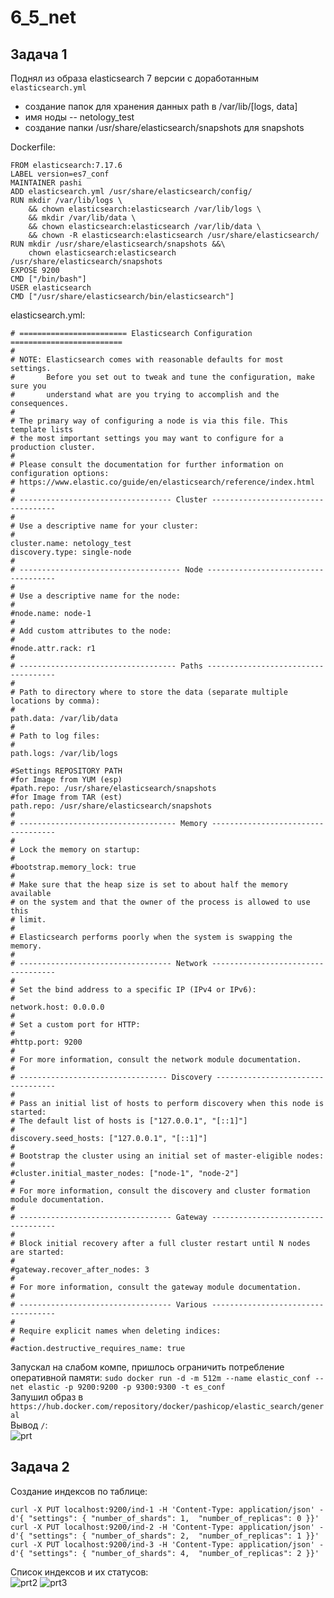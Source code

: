 # 6_5_net
## Задача 1
Поднял из образа elasticsearch 7 версии с доработанным `elasticsearch.yml`  
+ создание папок для хранения данных path в /var/lib/[logs, data]
+ имя ноды  -- netology_test
+ создание папки /usr/share/elasticsearch/snapshots для snapshots

Dockerfile:
```
FROM elasticsearch:7.17.6
LABEL version=es7_conf
MAINTAINER pashi
ADD elasticsearch.yml /usr/share/elasticsearch/config/
RUN mkdir /var/lib/logs \
    && chown elasticsearch:elasticsearch /var/lib/logs \
    && mkdir /var/lib/data \
    && chown elasticsearch:elasticsearch /var/lib/data \
    && chown -R elasticsearch:elasticsearch /usr/share/elasticsearch/
RUN mkdir /usr/share/elasticsearch/snapshots &&\
    chown elasticsearch:elasticsearch /usr/share/elasticsearch/snapshots
EXPOSE 9200
CMD ["/bin/bash"]
USER elasticsearch
CMD ["/usr/share/elasticsearch/bin/elasticsearch"]
```

elasticsearch.yml:
```
# ======================== Elasticsearch Configuration =========================
#
# NOTE: Elasticsearch comes with reasonable defaults for most settings.
#       Before you set out to tweak and tune the configuration, make sure you
#       understand what are you trying to accomplish and the consequences.
#
# The primary way of configuring a node is via this file. This template lists
# the most important settings you may want to configure for a production cluster.
#
# Please consult the documentation for further information on configuration options:
# https://www.elastic.co/guide/en/elasticsearch/reference/index.html
#
# ---------------------------------- Cluster -----------------------------------
#
# Use a descriptive name for your cluster:
#
cluster.name: netology_test
discovery.type: single-node
#
# ------------------------------------ Node ------------------------------------
#
# Use a descriptive name for the node:
#
#node.name: node-1
#
# Add custom attributes to the node:
#
#node.attr.rack: r1
#
# ----------------------------------- Paths ------------------------------------
#
# Path to directory where to store the data (separate multiple locations by comma):
#
path.data: /var/lib/data
#
# Path to log files:
#
path.logs: /var/lib/logs

#Settings REPOSITORY PATH
#for Image from YUM (esp)
#path.repo: /usr/share/elasticsearch/snapshots
#for Image from TAR (est)
path.repo: /usr/share/elasticsearch/snapshots
#
# ----------------------------------- Memory -----------------------------------
#
# Lock the memory on startup:
#
#bootstrap.memory_lock: true
#
# Make sure that the heap size is set to about half the memory available
# on the system and that the owner of the process is allowed to use this
# limit.
#
# Elasticsearch performs poorly when the system is swapping the memory.
#
# ---------------------------------- Network -----------------------------------
#
# Set the bind address to a specific IP (IPv4 or IPv6):
#
network.host: 0.0.0.0
#
# Set a custom port for HTTP:
#
#http.port: 9200
#
# For more information, consult the network module documentation.
#
# --------------------------------- Discovery ----------------------------------
#
# Pass an initial list of hosts to perform discovery when this node is started:
# The default list of hosts is ["127.0.0.1", "[::1]"]
#
discovery.seed_hosts: ["127.0.0.1", "[::1]"]
#
# Bootstrap the cluster using an initial set of master-eligible nodes:
#
#cluster.initial_master_nodes: ["node-1", "node-2"]
#
# For more information, consult the discovery and cluster formation module documentation.
#
# ---------------------------------- Gateway -----------------------------------
#
# Block initial recovery after a full cluster restart until N nodes are started:
#
#gateway.recover_after_nodes: 3
#
# For more information, consult the gateway module documentation.
#
# ---------------------------------- Various -----------------------------------
#
# Require explicit names when deleting indices:
#
#action.destructive_requires_name: true
```

Запускал на слабом компе, пришлось ограничить потребление оперативной памяти: `sudo docker run -d -m 512m --name elastic_conf --net elastic -p 9200:9200 -p 9300:9300 -t es_conf`  
Запушил образ в `https://hub.docker.com/repository/docker/pashicop/elastic_search/general`  
Вывод `/`:  
![prt](https://user-images.githubusercontent.com/97126500/187303254-5c88ef06-a9e6-4846-bf53-fe927c9626be.png)

## Задача 2

Создание индексов по таблице:
```
curl -X PUT localhost:9200/ind-1 -H 'Content-Type: application/json' -d'{ "settings": { "number_of_shards": 1,  "number_of_replicas": 0 }}'
curl -X PUT localhost:9200/ind-2 -H 'Content-Type: application/json' -d'{ "settings": { "number_of_shards": 2,  "number_of_replicas": 1 }}'
curl -X PUT localhost:9200/ind-3 -H 'Content-Type: application/json' -d'{ "settings": { "number_of_shards": 4,  "number_of_replicas": 2 }}'  
```
Список индексов и их статусов:  
![prt2](https://user-images.githubusercontent.com/97126500/187305011-d3592d77-2b6c-47c0-b5ea-c404d629815a.png)
![prt3](https://user-images.githubusercontent.com/97126500/187305364-cae46def-4b65-45a8-947f-9f2a53143eac.png)



